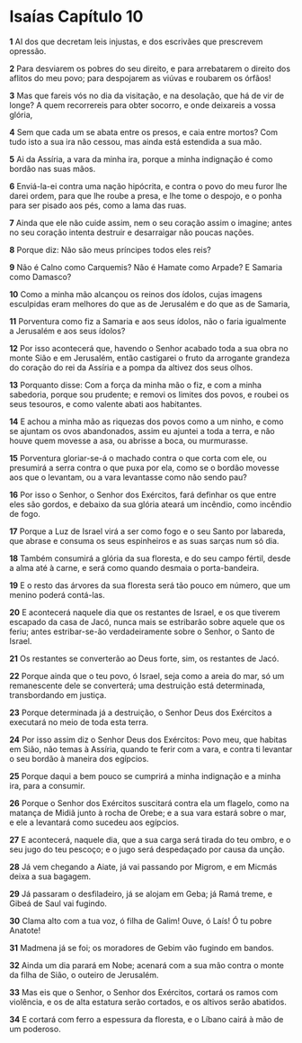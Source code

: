 # Isaías Capítulo 10

**1** 	AI dos que decretam leis injustas, e dos escrivães que prescrevem opressão.

**2** 	Para desviarem os pobres do seu direito, e para arrebatarem o direito dos aflitos do meu povo; para despojarem as viúvas e roubarem os órfãos!

**3** 	Mas que fareis vós no dia da visitação, e na desolação, que há de vir de longe? A quem recorrereis para obter socorro, e onde deixareis a vossa glória,

**4** 	Sem que cada um se abata entre os presos, e caia entre mortos? Com tudo isto a sua ira não cessou, mas ainda está estendida a sua mão.

**5** 	Ai da Assíria, a vara da minha ira, porque a minha indignação é como bordão nas suas mãos.

**6** 	Enviá-la-ei contra uma nação hipócrita, e contra o povo do meu furor lhe darei ordem, para que lhe roube a presa, e lhe tome o despojo, e o ponha para ser pisado aos pés, como a lama das ruas.

**7** 	Ainda que ele não cuide assim, nem o seu coração assim o imagine; antes no seu coração intenta destruir e desarraigar não poucas nações.

**8** 	Porque diz: Não são meus príncipes todos eles reis?

**9** 	Não é Calno como Carquemis? Não é Hamate como Arpade? E Samaria como Damasco?

**10** 	Como a minha mão alcançou os reinos dos ídolos, cujas imagens esculpidas eram melhores do que as de Jerusalém e do que as de Samaria,

**11** 	Porventura como fiz a Samaria e aos seus ídolos, não o faria igualmente a Jerusalém e aos seus ídolos?

**12** 	Por isso acontecerá que, havendo o Senhor acabado toda a sua obra no monte Sião e em Jerusalém, então castigarei o fruto da arrogante grandeza do coração do rei da Assíria e a pompa da altivez dos seus olhos.

**13** 	Porquanto disse: Com a força da minha mão o fiz, e com a minha sabedoria, porque sou prudente; e removi os limites dos povos, e roubei os seus tesouros, e como valente abati aos habitantes.

**14** 	E achou a minha mão as riquezas dos povos como a um ninho, e como se ajuntam os ovos abandonados, assim eu ajuntei a toda a terra, e não houve quem movesse a asa, ou abrisse a boca, ou murmurasse.

**15** 	Porventura gloriar-se-á o machado contra o que corta com ele, ou presumirá a serra contra o que puxa por ela, como se o bordão movesse aos que o levantam, ou a vara levantasse como não sendo pau?

**16** 	Por isso o Senhor, o Senhor dos Exércitos, fará definhar os que entre eles são gordos, e debaixo da sua glória ateará um incêndio, como incêndio de fogo.

**17** 	Porque a Luz de Israel virá a ser como fogo e o seu Santo por labareda, que abrase e consuma os seus espinheiros e as suas sarças num só dia.

**18** 	Também consumirá a glória da sua floresta, e do seu campo fértil, desde a alma até à carne, e será como quando desmaia o porta-bandeira.

**19** 	E o resto das árvores da sua floresta será tão pouco em número, que um menino poderá contá-las.

**20** 	E acontecerá naquele dia que os restantes de Israel, e os que tiverem escapado da casa de Jacó, nunca mais se estribarão sobre aquele que os feriu; antes estribar-se-ão verdadeiramente sobre o Senhor, o Santo de Israel.

**21** 	Os restantes se converterão ao Deus forte, sim, os restantes de Jacó.

**22** 	Porque ainda que o teu povo, ó Israel, seja como a areia do mar, só um remanescente dele se converterá; uma destruição está determinada, transbordando em justiça.

**23** 	Porque determinada já a destruição, o Senhor Deus dos Exércitos a executará no meio de toda esta terra.

**24** 	Por isso assim diz o Senhor Deus dos Exércitos: Povo meu, que habitas em Sião, não temas à Assíria, quando te ferir com a vara, e contra ti levantar o seu bordão à maneira dos egípcios.

**25** 	Porque daqui a bem pouco se cumprirá a minha indignação e a minha ira, para a consumir.

**26** 	Porque o Senhor dos Exércitos suscitará contra ela um flagelo, como na matança de Midiã junto à rocha de Orebe; e a sua vara estará sobre o mar, e ele a levantará como sucedeu aos egípcios.

**27** 	E acontecerá, naquele dia, que a sua carga será tirada do teu ombro, e o seu jugo do teu pescoço; e o jugo será despedaçado por causa da unção.

**28** 	Já vem chegando a Aiate, já vai passando por Migrom, e em Micmás deixa a sua bagagem.

**29** 	Já passaram o desfiladeiro, já se alojam em Geba; já Ramá treme, e Gibeá de Saul vai fugindo.

**30** 	Clama alto com a tua voz, ó filha de Galim! Ouve, ó Laís! Ó tu pobre Anatote!

**31** 	Madmena já se foi; os moradores de Gebim vão fugindo em bandos.

**32** 	Ainda um dia parará em Nobe; acenará com a sua mão contra o monte da filha de Sião, o outeiro de Jerusalém.

**33** 	Mas eis que o Senhor, o Senhor dos Exércitos, cortará os ramos com violência, e os de alta estatura serão cortados, e os altivos serão abatidos.

**34** 	E cortará com ferro a espessura da floresta, e o Líbano cairá à mão de um poderoso.

